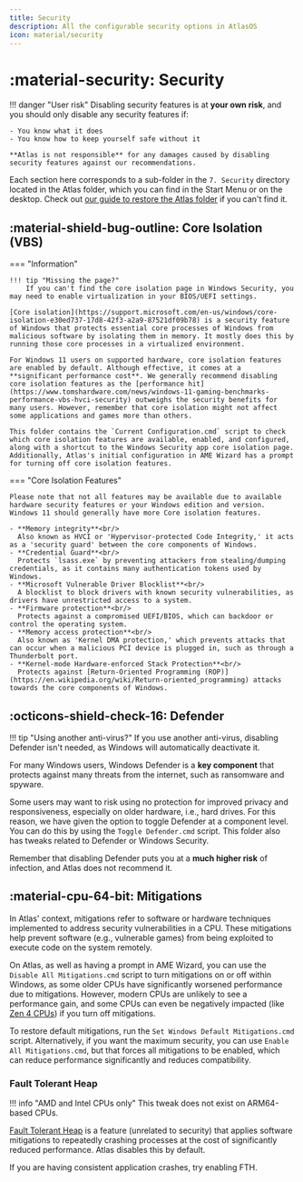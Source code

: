 ```yaml
---
title: Security
description: All the configurable security options in AtlasOS
icon: material/security
---
```


# :material-security: Security

!!! danger "User risk"
    Disabling security features is at **your own risk**, and you should only disable any security features if:

    - You know what it does
    - You know how to keep yourself safe without it

    **Atlas is not responsible** for any damages caused by disabling security features against our recommendations.

Each section here corresponds to a sub-folder in the `7. Security` directory located in the Atlas folder, which you can find in the Start Menu or on the desktop. Check out [our guide to restore the Atlas folder](../../../general-faq/atlas-folder-missing.md) if you can't find it.

## :material-shield-bug-outline: Core Isolation (VBS)

=== "Information"


    !!! tip "Missing the page?"
        If you can't find the core isolation page in Windows Security, you may need to enable virtualization in your BIOS/UEFI settings.

    [Core isolation](https://support.microsoft.com/en-us/windows/core-isolation-e30ed737-17d8-42f3-a2a9-87521df09b78) is a security feature of Windows that protects essential core processes of Windows from malicious software by isolating them in memory. It mostly does this by running those core processes in a virtualized environment.
    
    For Windows 11 users on supported hardware, core isolation features are enabled by default. Although effective, it comes at a **significant performance cost**. We generally recommend disabling core isolation features as the [performance hit](https://www.tomshardware.com/news/windows-11-gaming-benchmarks-performance-vbs-hvci-security) outweighs the security benefits for many users. However, remember that core isolation might not affect some applications and games more than others.

    This folder contains the `Current Configuration.cmd` script to check which core isolation features are available, enabled, and configured, along with a shortcut to the Windows Security app core isolation page. Additionally, Atlas's initial configuration in AME Wizard has a prompt for turning off core isolation features.

=== "Core Isolation Features"

    Please note that not all features may be available due to available hardware security features or your Windows edition and version. Windows 11 should generally have more Core isolation features.

    - **Memory integrity**<br/>
      Also known as HVCI or 'Hypervisor-protected Code Integrity,' it acts as a 'security guard' between the core components of Windows.
    - **Credential Guard**<br/>
      Protects `lsass.exe` by preventing attackers from stealing/dumping credentials, as it contains many authentication tokens used by Windows.
    - **Microsoft Vulnerable Driver Blocklist**<br/>
      A blocklist to block drivers with known security vulnerabilities, as drivers have unrestricted access to a system.
    - **Firmware protection**<br/>
      Protects against a compromised UEFI/BIOS, which can backdoor or control the operating system.
    - **Memory access protection**<br/>
      Also known as 'Kernel DMA protection,' which prevents attacks that can occur when a malicious PCI device is plugged in, such as through a Thunderbolt port.
    - **Kernel-mode Hardware-enforced Stack Protection**<br/>
      Protects against [Return-Oriented Programming (ROP)](https://en.wikipedia.org/wiki/Return-oriented_programming) attacks towards the core components of Windows.


## :octicons-shield-check-16: Defender

!!! tip "Using another anti-virus?"
    If you use another anti-virus, disabling Defender isn't needed, as Windows will automatically deactivate it.

For many Windows users, Windows Defender is a **key component** that protects against many threats from the internet, such as ransomware and spyware.

Some users may want to risk using no protection for improved privacy and responsiveness, especially on older hardware, i.e., hard drives.
For this reason, we have given the option to toggle Defender at a component level. You can do this by using the `Toggle Defender.cmd` script.
This folder also has tweaks related to Defender or Windows Security.

Remember that disabling Defender puts you at a **much higher risk** of infection, and Atlas does not recommend it.

## :material-cpu-64-bit: Mitigations

In Atlas' context, mitigations refer to software or hardware techniques implemented to address security vulnerabilities in a CPU. These mitigations help prevent software (e.g., vulnerable games) from being exploited to execute code on the system remotely.

On Atlas, as well as having a prompt in AME Wizard, you can use the `Disable All Mitigations.cmd` script to turn mitigations on or off within Windows, as some older CPUs have significantly worsened performance due to mitigations. However, modern CPUs are unlikely to see a performance gain, and some CPUs can even be negatively impacted (like [Zen 4 CPUs](https://www.phoronix.com/news/AMD-Zen-4-Mitigations-Off)) if you turn off mitigations.

To restore default mitigations, run the `Set Windows Default Mitigations.cmd` script. Alternatively, if you want the maximum security, you can use `Enable All Mitigations.cmd`, but that forces all mitigations to be enabled, which can reduce performance significantly and reduces compatibility.

### Fault Tolerant Heap

!!! info "AMD and Intel CPUs only"
    This tweak does not exist on ARM64-based CPUs.

[Fault Tolerant Heap](https://learn.microsoft.com/en-us/windows/win32/win7appqual/fault-tolerant-heap "Microsoft FTH documentation") is a feature (unrelated to security) that applies software mitigations to repeatedly crashing processes at the cost of significantly reduced performance. Atlas disables this by default.

If you are having consistent application crashes, try enabling FTH.
